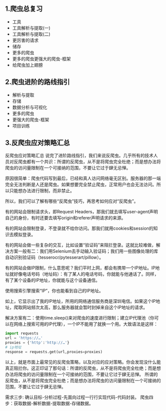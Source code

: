 ## 1.爬虫总复习
- 工具
- 工具解析与提取(一)
- 工具解析与提取(二)
- 更厉害的请求
- 储存
- 更多的爬虫
- 更多的爬虫更强大的爬虫-框架
- 给爬虫加上翅膀
## 2.爬虫进阶的路线指引
- 解析与提取
- 存储
- 数据分析与可视化
- 更多的爬虫
- 更强大的爬虫-框架
- 项目训练
## 3.反爬虫应对策略汇总

反爬虫应对策略汇总
说完了进阶路线指引，我们来说反爬虫。几乎所有的技术人员对反爬虫都有一个共识：所谓的反爬虫，从不是将爬虫完全杜绝；而是想办法将爬虫的访问量限制在一个可接纳的范围，不要让它过于肆无忌惮。

原因很简单：爬虫代码写到最后，已经和真人访问网络毫无区别。服务器的那一端完全无法判断是人还是爬虫。如果想要完全禁止爬虫，正常用户也会无法访问。所以只能想办法进行限制，而非禁止。

所以，我们可以了解有哪些“反爬虫”技巧，再思考如何应对“反爬虫”。

有的网站会限制请求头，即Request Headers，那我们就去填写user-agent声明自己的身份，有时还要去填写origin和referer声明请求的来源。

有的网站会限制登录，不登录就不给你访问。那我们就用cookies和session的知识去模拟登录。

有的网站会做一些复杂的交互，比如设置“验证码”来阻拦登录。这就比较难做，解决方案一般有二：我们用Selenium去手动输入验证码；我们用一些图像处理的库自动识别验证码（tesserocr/pytesserart/pillow）。

有的网站会做IP限制，什么意思呢？我们平时上网，都会有携带一个IP地址。IP地址就好像电话号码（地址码）：有了某人的电话号码，你就能与他通话了。同样，有了某个设备的IP地址，你就能与这个设备通信。

使用搜索引擎搜索“IP”，你也能看到自己的IP地址。


如上，它显示出了我的IP地址，所用的网络通信服务商是深圳电信。如果这个IP地址，爬取网站频次太高，那么服务器就会暂时封掉来自这个IP地址的请求。

解决方案有二：使用time.sleep()来对爬虫的速度进行限制；建立IP代理池（你可以在网络上搜索可用的IP代理），一个IP不能用了就换一个用。大致语法是这样：

```python
import requests
url = 'https://…'
proxies = {'http':'http://…'}
# ip地址
response = requests.get(url,proxies=proxies)
```
以上，就是市面上最常见的反爬虫策略，以及对应的应对策略。你会发现没什么能真正阻拦你。这正印证了那句话：所谓的反爬虫，从不是将爬虫完全杜绝；而是想办法将爬虫的访问量限制在一个可接纳的范围，不要让它过于肆无忌惮。
所谓的反爬虫，从不是将爬虫完全杜绝；而是想办法将爬虫的访问量限制在一个可接纳的范围，不要让它过于肆无忌惮。


需求三步: 确认目标-分析过程-先面向过程一行行实现代码-代码封装。
爬虫四步：获取数据-解析数据-提取数据-存储数据。
